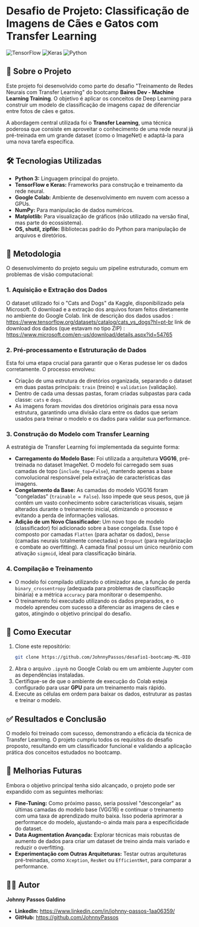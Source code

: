 # Desafio de Projeto: Classificação de Imagens de Cães e Gatos com Transfer Learning

![TensorFlow](https://img.shields.io/badge/TensorFlow-FF6F00?style=for-the-badge&logo=tensorflow&logoColor=white)
![Keras](https://img.shields.io/badge/Keras-%23D00000.svg?style=for-the-badge&logo=Keras&logoColor=white)
![Python](https://img.shields.io/badge/python-3670A0?style=for-the-badge&logo=python&logoColor=ffdd54)

## 📖 Sobre o Projeto

Este projeto foi desenvolvido como parte do desafio "Treinamento de Redes Neurais com Transfer Learning" do bootcamp **Baires Dev - Machine Learning Training**. O objetivo é aplicar os conceitos de Deep Learning para construir um modelo de classificação de imagens capaz de diferenciar entre fotos de cães e gatos.

A abordagem central utilizada foi o **Transfer Learning**, uma técnica poderosa que consiste em aproveitar o conhecimento de uma rede neural já pré-treinada em um grande dataset (como o ImageNet) e adaptá-la para uma nova tarefa específica.

## 🛠️ Tecnologias Utilizadas

* **Python 3:** Linguagem principal do projeto.
* **TensorFlow e Keras:** Frameworks para construção e treinamento da rede neural.
* **Google Colab:** Ambiente de desenvolvimento em nuvem com acesso a GPUs.
* **NumPy:** Para manipulação de dados numéricos.
* **Matplotlib:** Para visualização de gráficos (não utilizado na versão final, mas parte do ecossistema).
* **OS, shutil, zipfile:** Bibliotecas padrão do Python para manipulação de arquivos e diretórios.

## 🎯 Metodologia

O desenvolvimento do projeto seguiu um pipeline estruturado, comum em problemas de visão computacional:

### 1. Aquisição e Extração dos Dados
O dataset utilizado foi o "Cats and Dogs" da Kaggle, disponibilizado pela Microsoft. O download e a extração dos arquivos foram feitos diretamente no ambiente do Google Colab.
link de descrição dos dados usados : https://www.tensorflow.org/datasets/catalog/cats_vs_dogs?hl=pt-br 
link de download dos dados (que estavam no tipo ZIP) : https://www.microsoft.com/en-us/download/details.aspx?id=54765

### 2. Pré-processamento e Estruturação de Dados
Esta foi uma etapa crucial para garantir que o Keras pudesse ler os dados corretamente. O processo envolveu:
* Criação de uma estrutura de diretórios organizada, separando o dataset em duas pastas principais: `train` (treino) e `validation` (validação).
* Dentro de cada uma dessas pastas, foram criadas subpastas para cada classe: `cats` e `dogs`.
* As imagens foram movidas dos diretórios originais para essa nova estrutura, garantindo uma divisão clara entre os dados que seriam usados para treinar o modelo e os dados para validar sua performance.

### 3. Construção do Modelo com Transfer Learning
A estratégia de Transfer Learning foi implementada da seguinte forma:
* **Carregamento do Modelo Base:** Foi utilizada a arquitetura **VGG16**, pré-treinada no dataset ImageNet. O modelo foi carregado sem suas camadas de topo (`include_top=False`), mantendo apenas a base convolucional responsável pela extração de características das imagens.
* **Congelamento da Base:** As camadas do modelo VGG16 foram "congeladas" (`trainable = False`). Isso impede que seus pesos, que já contêm um vasto conhecimento sobre características visuais, sejam alterados durante o treinamento inicial, otimizando o processo e evitando a perda de informações valiosas.
* **Adição de um Novo Classificador:** Um novo topo de modelo (classificador) foi adicionado sobre a base congelada. Esse topo é composto por camadas `Flatten` (para achatar os dados), `Dense` (camadas neurais totalmente conectadas) e `Dropout` (para regularização e combate ao overfitting). A camada final possui um único neurônio com ativação `sigmoid`, ideal para classificação binária.

### 4. Compilação e Treinamento
* O modelo foi compilado utilizando o otimizador `Adam`, a função de perda `binary_crossentropy` (adequada para problemas de classificação binária) e a métrica `accuracy` para monitorar o desempenho.
* O treinamento foi executado utilizando os dados preparados, e o modelo aprendeu com sucesso a diferenciar as imagens de cães e gatos, atingindo o objetivo principal do desafio.

## 🚀 Como Executar

1.  Clone este repositório:
    ```bash
    git clone https://github.com/JohnnyPassos/desafio1-bootcamp-ML-DIO
    ```
2.  Abra o arquivo `.ipynb` no Google Colab ou em um ambiente Jupyter com as dependências instaladas.
3.  Certifique-se de que o ambiente de execução do Colab esteja configurado para usar **GPU** para um treinamento mais rápido.
4.  Execute as células em ordem para baixar os dados, estruturar as pastas e treinar o modelo.

## ✅ Resultados e Conclusão

O modelo foi treinado com sucesso, demonstrando a eficácia da técnica de Transfer Learning. O projeto cumpriu todos os requisitos do desafio proposto, resultando em um classificador funcional e validando a aplicação prática dos conceitos estudados no bootcamp.

## 🔮 Melhorias Futuras

Embora o objetivo principal tenha sido alcançado, o projeto pode ser expandido com as seguintes melhorias:

* **Fine-Tuning:** Como próximo passo, seria possível "descongelar" as últimas camadas do modelo base (VGG16) e continuar o treinamento com uma taxa de aprendizado muito baixa. Isso poderia aprimorar a performance do modelo, ajustando-o ainda mais para a especificidade do dataset.
* **Data Augmentation Avançada:** Explorar técnicas mais robustas de aumento de dados para criar um dataset de treino ainda mais variado e reduzir o overfitting.
* **Experimentação com Outras Arquiteturas:** Testar outras arquiteturas pré-treinadas, como `Xception`, `ResNet` ou `EfficientNet`, para comparar a performance.

## 👨‍💻 Autor

**Johnny Passos Galdino**

* **LinkedIn:** https://www.linkedin.com/in/johnny-passos-1aa06359/
* **GitHub:** https://github.com/JohnnyPassos
